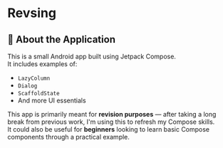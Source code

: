 # Revsing

## 📱 About the Application

This is a small Android app built using Jetpack Compose.  
It includes examples of:

- `LazyColumn`
- `Dialog`
- `ScaffoldState`
- And more UI essentials

This app is primarily meant for **revision purposes** — after taking a long break from previous work, I'm using this to refresh my Compose skills.  
It could also be useful for **beginners** looking to learn basic Compose components through a practical example.
